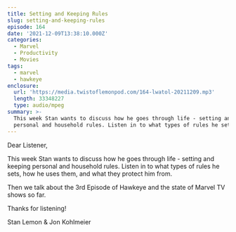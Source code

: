 ```yaml
---
title: Setting and Keeping Rules
slug: setting-and-keeping-rules
episode: 164
date: '2021-12-09T13:38:10.000Z'
categories:
  - Marvel
  - Productivity
  - Movies
tags:
  - marvel
  - hawkeye
enclosure:
  url: 'https://media.twistoflemonpod.com/164-lwatol-20211209.mp3'
  length: 33348227
  type: audio/mpeg
summary: >-
  This week Stan wants to discuss how he goes through life - setting and keeping
  personal and household rules. Listen in to what types of rules he sets, how
---
```


Dear Listener,

This week Stan wants to discuss how he goes through life - setting and keeping personal and household rules. Listen in to what types of rules he sets, how he uses them, and what they protect him from.

Then we talk about the 3rd Episode of Hawkeye and the state of Marvel TV shows so far.

Thanks for listening!

Stan Lemon & Jon Kohlmeier
